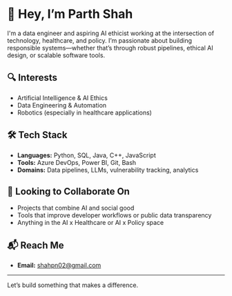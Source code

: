 # 👋 Hey, I’m Parth Shah

I'm a data engineer and aspiring AI ethicist working at the intersection of technology, healthcare, and policy. I’m passionate about building responsible systems—whether that’s through robust pipelines, ethical AI design, or scalable software tools.

## 🔍 Interests
- Artificial Intelligence & AI Ethics  
- Data Engineering & Automation  
- Robotics (especially in healthcare applications)

## 🛠️ Tech Stack
- **Languages:** Python, SQL, Java, C++, JavaScript  
- **Tools:** Azure DevOps, Power BI, Git, Bash  
- **Domains:** Data pipelines, LLMs, vulnerability tracking, analytics

## 🤝 Looking to Collaborate On
- Projects that combine AI and social good  
- Tools that improve developer workflows or public data transparency  
- Anything in the AI x Healthcare or AI x Policy space

## 📬 Reach Me
- **Email:** shahpn02@gmail.com  
---

Let’s build something that makes a difference.
